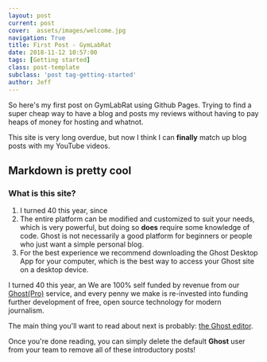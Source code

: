 ```yaml
---
layout: post
current: post
cover:  assets/images/welcome.jpg
navigation: True
title: First Post - GymLabRat
date: 2018-11-12 10:57:00
tags: [Getting started]
class: post-template
subclass: 'post tag-getting-started'
author: Jeff
---
```


So here's my first post on GymLabRat using Github Pages.  Trying to find a super cheap way to have a blog and posts my reviews without having to pay heaps of money for hosting and whatnot.

This site is very long overdue, but now I think I can **finally** match up blog posts with my YouTube videos.

## Markdown is pretty cool

### What is this site?
1. I turned 40 this year, since
2. The entire platform can be modified and customized to suit your needs, which is very powerful, but doing so **does** require some knowledge of code. Ghost is not necessarily a good platform for beginners or people who just want a simple personal blog.
3. For the best experience we recommend downloading the Ghost Desktop App for your computer, which is the best way to access your Ghost site on a desktop device.


I turned 40 this year, an We are 100% self funded by revenue from our [Ghost(Pro)](https://ghost.org/pricing) service, and every penny we make is re-invested into funding further development of free, open source technology for modern journalism.

The main thing you'll want to read about next is probably: [the Ghost editor](https://demo.ghost.io/the-editor/).

Once you're done reading, you can simply delete the default **Ghost** user from your team to remove all of these introductory posts!
